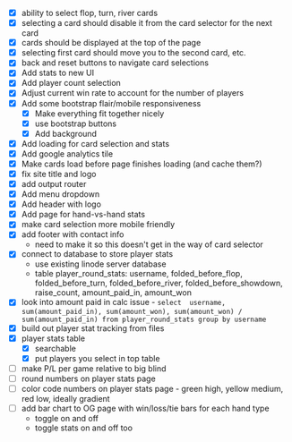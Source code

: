 - [x] ability to select flop, turn, river cards
- [x] selecting a card should disable it from the card selector for the next card
- [x] cards should be displayed at the top of the page
- [x] selecting first card should move you to the second card, etc.
- [x] back and reset buttons to navigate card selections
- [x] Add stats to new UI
- [x] Add player count selection
- [x] Adjust current win rate to account for the number of players
- [x] Add some bootstrap flair/mobile responsiveness
  - [x] Make everything fit together nicely
  - [x] use bootstrap buttons
  - [x] Add background
- [x] Add loading for card selection and stats
- [x] Add google analytics tile
- [x] Make cards load before page finishes loading (and cache them?)
- [x] fix site title and logo
- [x] add output router
- [x] Add menu dropdown
- [x] Add header with logo
- [x] Add page for hand-vs-hand stats
- [x] make card selection more mobile friendly
- [x] add footer with contact info
  - need to make it so this doesn't get in the way of card selector
- [x] connect to database to store player stats
  - use existing linode server database
  - table player_round_stats: username, folded_before_flop, folded_before_turn, folded_before_river, folded_before_showdown, raise_count, amount_paid_in, amount_won
- [x] look into amount paid in calc issue - `select  username, sum(amount_paid_in), sum(amount_won), sum(amount_won) / sum(amount_paid_in) from player_round_stats group by username`
- [x] build out player stat tracking from files
- [x] player stats table
  - [x] searchable
  - [x] put players you select in top table
- [ ] make P/L per game relative to big blind
- [ ] round numbers on player stats page
- [ ] color code numbers on player stats page - green high, yellow medium, red low, ideally gradient
- [ ] add bar chart to OG page with win/loss/tie bars for each hand type
  - toggle on and off
  - toggle stats on and off too
